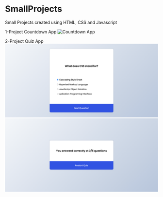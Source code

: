 # SmallProjects
 Small Projects created using HTML, CSS and Javascript

 1-Project Countdown App
![Countdown App](https://github.com/TwickE/SmallProjects/blob/main/READMEImages/CountdownApp.png?raw=true)

 2-Project Quiz App
![Quiz App Questions](https://github.com/TwickE/SmallProjects/blob/main/READMEImages/QuizApp1.png?raw=true)
![Quiz App Results](https://github.com/TwickE/SmallProjects/blob/main/READMEImages/QuizApp2.png?raw=true)